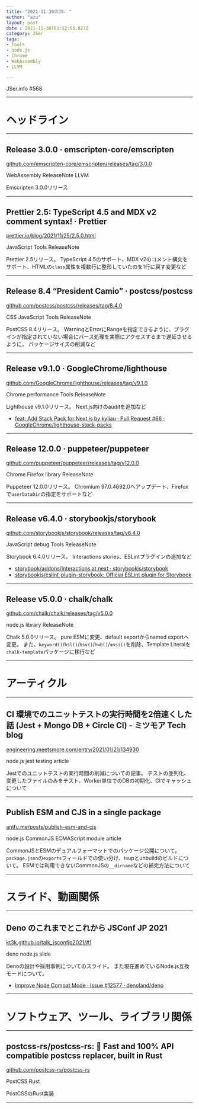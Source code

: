 ```yaml
---
title: "2021-11-30のJS: "
author: "azu"
layout: post
date : 2021-11-30T01:52:55.027Z
category: JSer
tags:
- Tools
- node.js
- Chrome
- WebAssembly
- LLVM

---
```


JSer.info #568

----

<h1 class="site-genre">ヘッドライン</h1>

----

## Release 3.0.0 · emscripten-core/emscripten
[github.com/emscripten-core/emscripten/releases/tag/3.0.0](https://github.com/emscripten-core/emscripten/releases/tag/3.0.0 "Release 3.0.0 · emscripten-core/emscripten")
<p class="jser-tags jser-tag-icon"><span class="jser-tag">WebAssembly</span> <span class="jser-tag">ReleaseNote</span> <span class="jser-tag">LLVM</span></p>

Emscripten 3.0.0リリース


----

## Prettier 2.5: TypeScript 4.5 and MDX v2 comment syntax! · Prettier
[prettier.io/blog/2021/11/25/2.5.0.html](https://prettier.io/blog/2021/11/25/2.5.0.html "Prettier 2.5: TypeScript 4.5 and MDX v2 comment syntax! · Prettier")
<p class="jser-tags jser-tag-icon"><span class="jser-tag">JavaScript</span> <span class="jser-tag">Tools</span> <span class="jser-tag">ReleaseNote</span></p>

Prettier 2.5リリース。
TypeScript 4.5のサポート、MDX v2のコメント構文をサポート、HTMLの`class`属性を複数行に整形していたのを1行に戻す変更など


----

## Release 8.4 “President Camio” · postcss/postcss
[github.com/postcss/postcss/releases/tag/8.4.0](https://github.com/postcss/postcss/releases/tag/8.4.0 "Release 8.4 “President Camio” · postcss/postcss")
<p class="jser-tags jser-tag-icon"><span class="jser-tag">CSS</span> <span class="jser-tag">JavaScript</span> <span class="jser-tag">Tools</span> <span class="jser-tag">ReleaseNote</span></p>

PostCSS 8.4リリース。
WarningとErrorにRangeを指定できるように、プラグインが指定されていない場合にパース処理を実際にアクセスするまで遅延させるように。
パッケージサイズの削減など


----

## Release v9.1.0 · GoogleChrome/lighthouse
[github.com/GoogleChrome/lighthouse/releases/tag/v9.1.0](https://github.com/GoogleChrome/lighthouse/releases/tag/v9.1.0 "Release v9.1.0 · GoogleChrome/lighthouse")
<p class="jser-tags jser-tag-icon"><span class="jser-tag">Chrome</span> <span class="jser-tag">performance</span> <span class="jser-tag">Tools</span> <span class="jser-tag">ReleaseNote</span></p>

Lighthouse v9.1.0リリース。
Next.js向けのauditを追加など

- [feat: Add Stack Pack for Next.js by kyliau · Pull Request #66 · GoogleChrome/lighthouse-stack-packs](https://github.com/GoogleChrome/lighthouse-stack-packs/pull/66 "feat: Add Stack Pack for Next.js by kyliau · Pull Request #66 · GoogleChrome/lighthouse-stack-packs")

----

## Release 12.0.0 · puppeteer/puppeteer
[github.com/puppeteer/puppeteer/releases/tag/v12.0.0](https://github.com/puppeteer/puppeteer/releases/tag/v12.0.0 "Release 12.0.0 · puppeteer/puppeteer")
<p class="jser-tags jser-tag-icon"><span class="jser-tag">Chrome</span> <span class="jser-tag">Firefox</span> <span class="jser-tag">library</span> <span class="jser-tag">ReleaseNote</span></p>

Puppeteer 12.0.0リリース。
Chromium 97.0.4692.0へアップデート、Firefoxで`userDataDir`の指定をサポートなど


----

## Release v6.4.0 · storybookjs/storybook
[github.com/storybookjs/storybook/releases/tag/v6.4.0](https://github.com/storybookjs/storybook/releases/tag/v6.4.0 "Release v6.4.0 · storybookjs/storybook")
<p class="jser-tags jser-tag-icon"><span class="jser-tag">JavaScript</span> <span class="jser-tag">debug</span> <span class="jser-tag">Tools</span> <span class="jser-tag">ReleaseNote</span></p>

Storybook 6.4.0リリース。
Interactions stories、ESLintプラグインの追加など

- [storybook/addons/interactions at next · storybookjs/storybook](https://github.com/storybookjs/storybook/tree/next/addons/interactions "storybook/addons/interactions at next · storybookjs/storybook")
- [storybookjs/eslint-plugin-storybook: Official ESLint plugin for Storybook](https://github.com/storybookjs/eslint-plugin-storybook "storybookjs/eslint-plugin-storybook: Official ESLint plugin for Storybook")

----

## Release v5.0.0 · chalk/chalk
[github.com/chalk/chalk/releases/tag/v5.0.0](https://github.com/chalk/chalk/releases/tag/v5.0.0 "Release v5.0.0 · chalk/chalk")
<p class="jser-tags jser-tag-icon"><span class="jser-tag">node.js</span> <span class="jser-tag">library</span> <span class="jser-tag">ReleaseNote</span></p>

Chalk 5.0.0リリース。
pure ESMに変更、default exportからnamed exportへ変更。
また、`keyword()`/`hsl()`/`hsv()`/`hwb()`/`ansi()`を削除、Template Literalを`chalk-template`パッケージに移行など


----
<h1 class="site-genre">アーティクル</h1>

----

## CI 環境でのユニットテストの実行時間を2倍速くした話 (Jest + Mongo DB + Circle CI) - ミツモア Tech blog
[engineering.meetsmore.com/entry/2021/01/21/134930](https://engineering.meetsmore.com/entry/2021/01/21/134930 "CI 環境でのユニットテストの実行時間を2倍速くした話 (Jest + Mongo DB + Circle CI) - ミツモア Tech blog")
<p class="jser-tags jser-tag-icon"><span class="jser-tag">node.js</span> <span class="jser-tag">jest</span> <span class="jser-tag">testing</span> <span class="jser-tag">article</span></p>

Jestでのユニットテストの実行時間の削減についての記事。
テストの並列化、変更したファイルのみをテスト、Worker単位でのDBの初期化、CIでキャッシュについて


----

## Publish ESM and CJS in a single package
[antfu.me/posts/publish-esm-and-cjs](https://antfu.me/posts/publish-esm-and-cjs "Publish ESM and CJS in a single package")
<p class="jser-tags jser-tag-icon"><span class="jser-tag">node.js</span> <span class="jser-tag">CommonJS</span> <span class="jser-tag">ECMAScript</span> <span class="jser-tag">module</span> <span class="jser-tag">article</span></p>

CommonJSとESMのデュアルフォーマットでのパッケージ公開について。
`package.json`の`exports`フィールドでの使い分け、tsupとunbuildのビルドについて。
ESMでは利用できないCommonJSの`__dirname`などの補完方法について


----
<h1 class="site-genre">スライド、動画関係</h1>

----

## Deno のこれまでとこれから JSConf JP 2021
[kt3k.github.io/talk\_jsconfjp2021/#1](https://kt3k.github.io/talk_jsconfjp2021/#1 "Deno のこれまでとこれから JSConf JP 2021")
<p class="jser-tags jser-tag-icon"><span class="jser-tag">deno</span> <span class="jser-tag">node.js</span> <span class="jser-tag">slide</span></p>

Denoの設計や採用事例についてのスライド。
また現在進めているNode.js互換モードについて。

- [Improve Node Compat Mode · Issue #12577 · denoland/deno](https://github.com/denoland/deno/issues/12577 "Improve Node Compat Mode · Issue #12577 · denoland/deno")

----
<h1 class="site-genre">ソフトウェア、ツール、ライブラリ関係</h1>

----

## postcss-rs/postcss-rs: 🚀 Fast and 100% API compatible postcss replacer, built in Rust
[github.com/postcss-rs/postcss-rs](https://github.com/postcss-rs/postcss-rs "postcss-rs/postcss-rs: 🚀 Fast and 100% API compatible postcss replacer, built in Rust")
<p class="jser-tags jser-tag-icon"><span class="jser-tag">PostCSS</span> <span class="jser-tag">Rust</span></p>

PostCSSのRust実装


----
